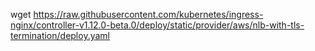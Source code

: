 wget https://raw.githubusercontent.com/kubernetes/ingress-nginx/controller-v1.12.0-beta.0/deploy/static/provider/aws/nlb-with-tls-termination/deploy.yaml
